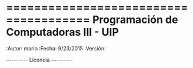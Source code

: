 ======================================
Programación de Computadoras III - UIP
======================================


:Autor: mario
:Fecha: 9/23/2015
:Versión: <version>

<descripcion>

—-------
Licencia
—-------
<licencia>
